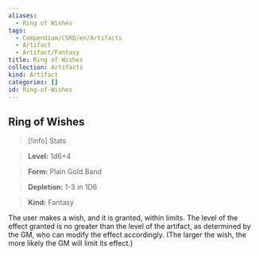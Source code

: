 ```yaml
---
aliases:
  - Ring of Wishes
tags:
  - Compendium/CSRD/en/Artifacts
  - Artifact
  - Artifact/Fantasy
title: Ring of Wishes
collection: Artifacts
kind: Artifact
categories: []
id: Ring-of-Wishes
---
```

## Ring of Wishes    
>[!info] Stats    
> **Level:** 1d6+4    
> **Form:** Plain Gold Band    
> **Depletion:** 1-3 in 1D6    
> **Kind:** Fantasy  
    
The user makes a wish, and it is granted, within limits. The level of the effect granted is no greater than the level of the artifact, as determined by the GM, who can modify the effect accordingly. (The larger the wish, the more likely the GM will limit its effect.)
